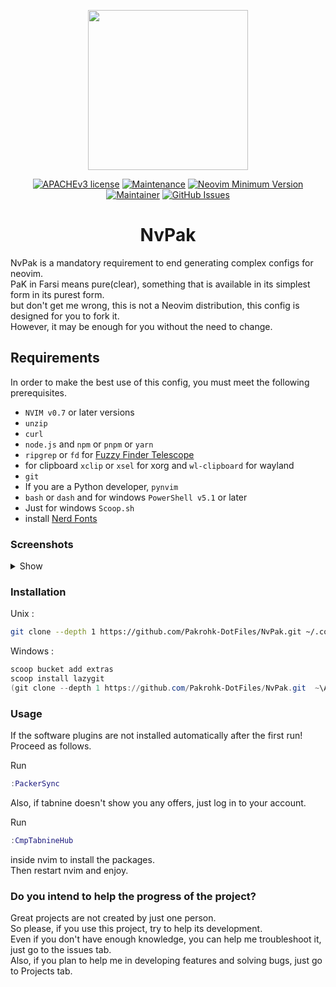 <p align="center">
  <img width="256" height="256" src="https://user-images.githubusercontent.com/27810360/190279839-f6685b5f-4c56-41b3-b1b5-a8768cc52fb6.gif">
</p>

<div align="center">

[![APACHEv3 license](https://img.shields.io/badge/License-APACHEv2-red.svg?style=flat-square)](https://github.com/Pakrohk-DotFiles/NvPak/blob/main/LICENSE)
[![Maintenance](https://img.shields.io/badge/Maintained%3F-yes-green.svg?style=flat-square)](https://github.com/Pakrohk-DotFiles/NvPak/graphs/commit-activity)
[![Neovim Minimum Version](https://img.shields.io/badge/Neovim-0.8.0-blueviolet.svg?style=flat-square&logo=Neovim&color=90E59A&logoColor=white)](https://github.com/neovim/neovim)
[![Maintainer](https://img.shields.io/badge/maintainer-theMaintainer-blue?style=flat-square)](https://github.com/Pakrohk)
[![GitHub Issues](https://img.shields.io/github/issues/pakrohk-dotfiles/NvPak.svg?style=flat-square&label=Issues&color=d77982)](https://github.com/Pakrohk-DotFiles/NvPak/issues)

</div>

# <center> NvPak </center>

NvPak is a mandatory requirement to end generating complex configs for neovim.\
PaK in Farsi means pure(clear), something that is available in its simplest form in its purest form.\
but don't get me wrong, this is not a Neovim distribution, this config is designed for you to fork it.\
However, it may be enough for you without the need to change.

## Requirements

In order to make the best use of this config, you must meet the following prerequisites.

- `NVIM v0.7` or later versions
- `unzip`
- `curl`
- `node.js` and `npm` or `pnpm` or `yarn`
- `ripgrep` or `fd` for [Fuzzy Finder Telescope](https://github.com/BurntSushi/ripgrep)
- for clipboard `xclip` or `xsel` for xorg and `wl-clipboard` for wayland
- `git`
- If you are a Python developer, `pynvim`
- `bash` or `dash` and for windows `PowerShell v5.1` or later
- Just for windows `Scoop.sh`
- install [Nerd Fonts](https://github.com/ryanoasis/nerd-fonts)

### Screenshots

<details>
<summary>
Show
</summary>
<br>

![full](https://user-images.githubusercontent.com/27810360/215935940-81f0b59b-9382-4915-a395-f6903f07c1a8.png)

![autocompelet](https://user-images.githubusercontent.com/27810360/215936237-96bc8604-1597-4aa9-bbfb-4709cae73016.png)

![NeoVide](https://user-images.githubusercontent.com/27810360/181910971-43f34b7f-116a-4981-a9d6-37db0c1526f1.png)

![Fuzzy Finder](https://user-images.githubusercontent.com/48873115/217238383-51c83389-ef78-414c-bdda-2896033ce389.png)

![CmdLine](https://user-images.githubusercontent.com/27810360/181955593-80e4480b-e158-4be7-abe0-0509072d1118.png)

![show error and warns details](https://user-images.githubusercontent.com/27810360/215936761-4ec5c34c-789e-426f-91a4-dca3b6b2a7d1.png)

</details>

### Installation

Unix :

```bash
git clone --depth 1 https://github.com/Pakrohk-DotFiles/NvPak.git ~/.config/nvim && nvim
```

Windows :

```powershell
scoop bucket add extras
scoop install lazygit
(git clone --depth 1 https://github.com/Pakrohk-DotFiles/NvPak.git  ~\AppData\Local\nvim\) -and (nvim)
```

### Usage

If the software plugins are not installed automatically after the first run!
Proceed as follows.

Run

```lua
:PackerSync
```

Also, if tabnine doesn't show you any offers, just log in to your account.

Run

```lua
:CmpTabnineHub
```

inside nvim to install the packages.\
Then restart nvim and enjoy.

### Do you intend to help the progress of the project?

Great projects are not created by just one person.\
So please, if you use this project, try to help its development.\
Even if you don't have enough knowledge, you can help me troubleshoot it,
just go to the issues tab.\
Also, if you plan to help me in developing features and solving bugs,
just go to Projects tab.
